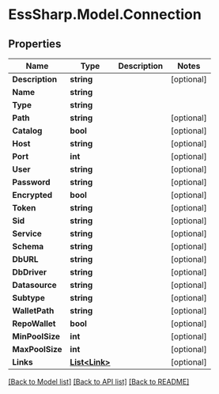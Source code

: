 # EssSharp.Model.Connection

## Properties

Name | Type | Description | Notes
------------ | ------------- | ------------- | -------------
**Description** | **string** |  | [optional] 
**Name** | **string** |  | 
**Type** | **string** |  | 
**Path** | **string** |  | [optional] 
**Catalog** | **bool** |  | [optional] 
**Host** | **string** |  | [optional] 
**Port** | **int** |  | [optional] 
**User** | **string** |  | [optional] 
**Password** | **string** |  | [optional] 
**Encrypted** | **bool** |  | [optional] 
**Token** | **string** |  | [optional] 
**Sid** | **string** |  | [optional] 
**Service** | **string** |  | [optional] 
**Schema** | **string** |  | [optional] 
**DbURL** | **string** |  | [optional] 
**DbDriver** | **string** |  | [optional] 
**Datasource** | **string** |  | [optional] 
**Subtype** | **string** |  | [optional] 
**WalletPath** | **string** |  | [optional] 
**RepoWallet** | **bool** |  | [optional] 
**MinPoolSize** | **int** |  | [optional] 
**MaxPoolSize** | **int** |  | [optional] 
**Links** | [**List&lt;Link&gt;**](Link.md) |  | [optional] 

[[Back to Model list]](../README.md#documentation-for-models) [[Back to API list]](../README.md#documentation-for-api-endpoints) [[Back to README]](../README.md)

